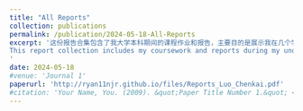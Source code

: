 ```yaml
---
title: "All Reports"
collection: publications
permalink: /publication/2024-05-18-All-Reports
excerpt: '这份报告合集包含了我大学本科期间的课程作业和报告，主要目的是展示我在几个学期中报告写作能力的提升，以及我能做些什么。
This report collection includes my coursework and reports during my undergraduate years, mainly to demonstrate the improvement of my report writing skills over several semesters, and what I am capable of.
'
date: 2024-05-18
#venue: 'Journal 1'
paperurl: 'http://ryan11njr.github.io/files/Reports_Luo_Chenkai.pdf'
#citation: 'Your Name, You. (2009). &quot;Paper Title Number 1.&quot; <i>Journal 1</i>. 1(1).'
---
```




